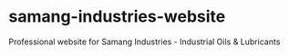 # samang-industries-website
Professional website for Samang Industries - Industrial Oils &amp; Lubricants
